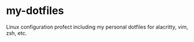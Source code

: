 # my-dotfiles
Linux configuration profect including my personal dotfiles for alacritty, vim, zsh, etc.
